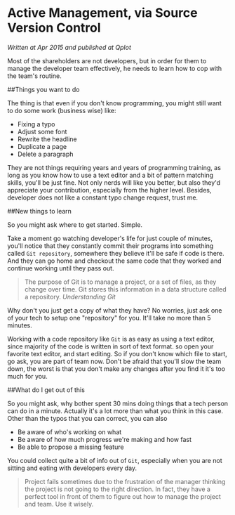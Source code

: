 # Active Management, via Source Version Control

_Written at Apr 2015 and published at Qplot_

Most of the shareholders are not developers, but in order for them to manage the developer team effectively, he needs to learn how to cop with the team's routine.  

##Things you want to do

The thing is that even if you don't know programming, you might still want to do some work (business wise) like: 

- Fixing a typo
- Adjust some font
- Rewrite the headline
- Duplicate a page
- Delete a paragraph

They are not things requiring years and years of programming training, as long as you know how to use a text editor and a bit of pattern matching skills, you'll be just fine. Not only nerds will like you better, but also they'd appreciate your contribution, especially from the higher level. Besides, developer does not like a constant typo change request, trust me. 

##New things to learn

So you might ask where to get started. Simple.

Take a moment go watching developer's life for just couple of minutes, you'll notice that they constantly commit their programs into something called `Git repository`, somewhere they believe it'll be safe if code is there. And they can go home and checkout the same code that they worked and continue working until they pass out. 

> The purpose of Git is to manage a project, or a set of files, as they change over time. Git stores this information in a data structure called a repository. <cite>Understanding Git</cite>

Why don't you just get a copy of what they have? No worries, just ask one of your tech to setup one "repository" for you. It'll take no more than 5 minutes.

Working with a code repository like `Git` is as easy as using a text editor, since majority of the code is written in sort of text format. so open your favorite text editor, and start editing. So if you don't know which file to start, go ask, you are part of team now. Don't be afraid that you'll slow the team down, the worst is that you don't make any changes after you find it it's too much for you. 

##What do I get out of this

So you might ask, why bother spent 30 mins doing things that a tech person can do in a minute. Actually it's a lot more than what you think in this case. Other than the typos that you can correct, you can also   

- Be aware of who's working on what
- Be aware of how much progress we're making and how fast
- Be able to propose a missing feature

You could collect quite a bit of info out of `Git`, especially when you are not sitting and eating with developers every day. 

> Project fails sometimes due to the frustration of the manager thinking the project is not going to the right direction. In fact, they have a perfect tool in front of them to figure out how to manage the project and team. Use it wisely.






